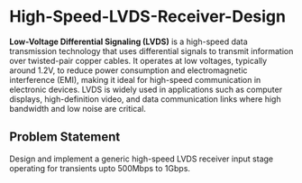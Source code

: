 # High-Speed-LVDS-Receiver-Design

**Low-Voltage Differential Signaling (LVDS)** is a high-speed data transmission technology that uses differential signals to transmit information over twisted-pair copper cables. It operates at low voltages, typically around 1.2V, to reduce power consumption and electromagnetic interference (EMI), making it ideal for high-speed communication in electronic devices. LVDS is widely used in applications such as computer displays, high-definition video, and data communication links where high bandwidth and low noise are critical.

## Problem Statement
Design and implement a generic high-speed LVDS receiver input stage operating for transients upto 500Mbps to 1Gbps. 
